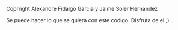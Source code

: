 Coprright Alexandre Fidalgo Garcia y Jaime Soler Hernandez

Se puede hacer lo que se quiera con este codigo.
Disfruta de el ;) .